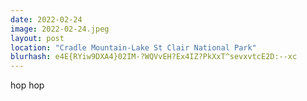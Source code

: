 ```yaml
---
date: 2022-02-24
image: 2022-02-24.jpeg
layout: post
location: "Cradle Mountain-Lake St Clair National Park"
blurhash: e4E{RYiw9DXA4}02IM-?WQVvEH?Ex4IZ?PkXxT^sevxvtcE2D:--xc
---
```


hop hop

